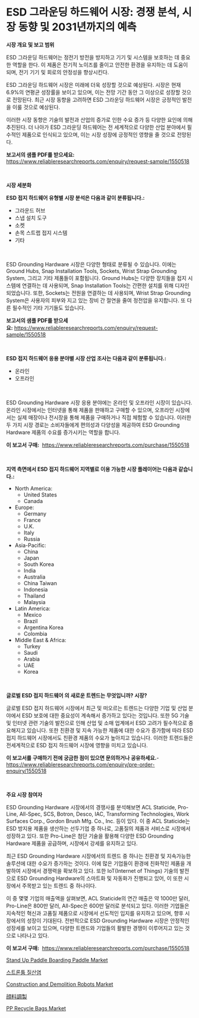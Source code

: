 <p><h1>ESD 그라운딩 하드웨어 시장: 경쟁 분석, 시장 동향 및 2031년까지의 예측</h1></p><p><strong>시장 개요 및 보고 범위</strong></p>
<p><p>ESD 그라운딩 하드웨어는 정전기 방전을 방지하고 기기 및 시스템을 보호하는 데 중요한 역할을 한다. 이 제품은 전기적 노이즈를 줄이고 안전한 환경을 유지하는 데 도움이 되며, 전기 기기 및 회로의 안정성을 향상시킨다.</p><p>ESD 그라운딩 하드웨어 시장은 미래에 더욱 성장할 것으로 예상된다. 시장은 현재 6.9%의 연평균 성장률을 보이고 있으며, 이는 전망 기간 동안 그 이상으로 성장할 것으로 전망된다. 최근 시장 동향을 고려하면 ESD 그라운딩 하드웨어 시장은 긍정적인 발전을 이룰 것으로 예상된다.</p><p>이러한 시장 동향은 기술의 발전과 산업의 증가로 인한 수요 증가 등 다양한 요인에 의해 추진된다. 더 나아가 ESD 그라운딩 하드웨어는 전 세계적으로 다양한 산업 분야에서 필수적인 제품으로 인식되고 있으며, 이는 시장 성장에 긍정적인 영향을 줄 것으로 전망된다.</p></p>
<p><strong>보고서의 샘플 PDF를 받으세요:</strong> <a href="https://www.reliableresearchreports.com/enquiry/request-sample/1550518">https://www.reliableresearchreports.com/enquiry/request-sample/1550518</a></p>
<p>&nbsp;</p>
<p><strong>시장 세분화</strong></p>
<p><strong>ESD 접지 하드웨어 유형별 시장 분석은 다음과 같이 분류됩니다.:</strong></p>
<p><ul><li>그라운드 허브</li><li>스냅 설치 도구</li><li>소켓</li><li>손목 스트랩 접지 시스템</li><li>기타</li></ul></p>
<p>&nbsp;</p>
<p><p>ESD Grounding Hardware 시장은 다양한 형태로 분류될 수 있습니다. 이에는 Ground Hubs, Snap Installation Tools, Sockets, Wrist Strap Grounding System, 그리고 기타 제품들이 포함됩니다. Ground Hubs는 다양한 장치들을 접지 시스템에 연결하는 데 사용되며, Snap Installation Tools는 간편한 설치를 위해 디자인되었습니다. 또한, Sockets는 전원을 연결하는 데 사용되며, Wrist Strap Grounding System은 사용자의 피부와 지고 있는 장비 간 절연을 줄여 정전압을 유지합니다. 또 다른 필수적인 기타 기기들도 있습니다.</p></p>
<p><strong>보고서의 샘플 PDF를 받으세요:</strong>&nbsp;<a href="https://www.reliableresearchreports.com/enquiry/request-sample/1550518">https://www.reliableresearchreports.com/enquiry/request-sample/1550518</a></p>
<p>&nbsp;</p>
<p><strong> ESD 접지 하드웨어 응용 분야별 시장 산업 조사는 다음과 같이 분류됩니다.:</strong></p>
<p><ul><li>온라인</li><li>오프라인</li></ul></p>
<p>&nbsp;</p>
<p><p>ESD Grounding Hardware 시장 응용 분야에는 온라인 및 오프라인 시장이 있습니다. 온라인 시장에서는 인터넷을 통해 제품을 판매하고 구매할 수 있으며, 오프라인 시장에서는 실제 매장이나 전시장을 통해 제품을 구매하거나 직접 체험할 수 있습니다. 이러한 두 가지 시장 경로는 소비자들에게 편의성과 다양성을 제공하여 ESD Grounding Hardware 제품의 수요를 증가시키는 역할을 합니다.</p></p>
<p><strong>이 보고서 구매:</strong>&nbsp; <a href="https://www.reliableresearchreports.com/purchase/1550518">https://www.reliableresearchreports.com/purchase/1550518</a></p>
<p>&nbsp;</p>
<p><strong>지역 측면에서 ESD 접지 하드웨어 지역별로 이용 가능한 시장 플레이어는 다음과 같습니다.:</strong></p>
<p><ul>
    <li>
        North America:
        <ul>
            <li>United States</li>
            <li>Canada</li>
        </ul>
    </li>
    <li>
        Europe:
        <ul>
            <li>Germany</li>
            <li>France</li>
            <li>U.K.</li>
            <li>Italy</li>
            <li>Russia</li>
        </ul>
    </li>
    <li>
        Asia-Pacific:
        <ul>
            <li>China</li>
            <li>Japan</li>
            <li>South Korea</li>
            <li>India</li>
            <li>Australia</li>
            <li>China Taiwan</li>
            <li>Indonesia</li>
            <li>Thailand</li>
            <li>Malaysia</li>
        </ul>
    </li>
    <li>
        Latin America:
        <ul>
            <li>Mexico</li>
            <li>Brazil</li>
            <li>Argentina Korea</li>
            <li>Colombia</li>
        </ul>
    </li>
    <li>
        Middle East & Africa:
        <ul>
            <li>Turkey</li>
            <li>Saudi</li>
            <li>Arabia</li>
            <li>UAE</li>
            <li>Korea</li>
        </ul>
    </li>
    </ul></p>
<p>&nbsp;</p>
<p><strong>글로벌 ESD 접지 하드웨어 의 새로운 트렌드는 무엇입니까? 시장?</strong></p>
<p><p>글로벌 ESD 접지 하드웨어 시장에서 최근 및 떠오르는 트렌드는 다양한 기업 및 산업 분야에서 ESD 보호에 대한 중요성이 계속해서 증가하고 있다는 것입니다. 또한 5G 기술 및 인터넷 관련 기술의 발전으로 인해 산업 및 소매 업계에서 ESD 고려가 필수적으로 중요해지고 있습니다. 또한 친환경 및 지속 가능한 제품에 대한 수요가 증가함에 따라 ESD 접지 하드웨어 시장에서도 친환경 제품의 수요가 높아지고 있습니다. 이러한 트렌드들은 전세계적으로 ESD 접지 하드웨어 시장에 영향을 미치고 있습니다.</p></p>
<p><strong>이 보고서를 구매하기 전에 궁금한 점이 있으면 문의하거나 공유하세요.</strong>- <a href="https://www.reliableresearchreports.com/enquiry/pre-order-enquiry/1550518">https://www.reliableresearchreports.com/enquiry/pre-order-enquiry/1550518</a></p>
<p>&nbsp;</p>
<p><strong>주요 시장 참여자</strong></p>
<p><p>ESD Grounding Hardware 시장에서의 경쟁사를 분석해보면 ACL Staticide, Pro-Line, All-Spec, SCS, Botron, Desco, IAC, Transforming Technologies, Work Surfaces Corp., Gordon Brush Mfg. Co., Inc. 등이 있다. 이 중 ACL Staticide는 ESD 방지용 제품을 생산하는 선두기업 중 하나로, 고품질의 제품과 서비스로 시장에서 성장하고 있다. 또한 Pro-Line은 첨단 기술을 활용해 다양한 ESD Grounding Hardware 제품을 공급하며, 시장에서 강세를 유지하고 있다.</p><p>최근 ESD Grounding Hardware 시장에서의 트렌드 중 하나는 친환경 및 지속가능한 솔루션에 대한 수요가 증가하는 것이다. 이에 많은 기업들이 환경에 친화적인 제품을 개발하여 시장에서 경쟁력을 확보하고 있다. 또한 IoT(Internet of Things) 기술의 발전으로 ESD Grounding Hardware의 스마트화 및 자동화가 진행되고 있어, 이 또한 시장에서 주목받고 있는 트렌드 중 하나이다.</p><p>이 중 몇몇 기업의 매출액을 살펴보면, ACL Staticide의 연간 매출은 약 1000만 달러, Pro-Line은 800만 달러, All-Spec은 600만 달러로 분석되고 있다. 이러한 기업들은 지속적인 혁신과 고품질 제품으로 시장에서 선도적인 입지를 유지하고 있으며, 향후 시장에서의 성장이 기대된다. 전반적으로 ESD Grounding Hardware 시장은 안정적인 성장세를 보이고 있으며, 다양한 트렌드와 기업들의 활발한 경쟁이 이루어지고 있는 것으로 나타나고 있다.</p></p>
<p><strong>이 보고서 구매:</strong>&nbsp;&nbsp;<a href="https://www.reliableresearchreports.com/purchase/1550518">https://www.reliableresearchreports.com/purchase/1550518</a></p>
<p><p><a href="https://github.com/provorikovar/Market-Research-Report-List-3/blob/main/stand-up-paddle-boarding-paddle-market.md">Stand Up Paddle Boarding Paddle Market</a></p><p><a href="https://medium.com/@gabrielblanda5656/%EC%8A%A4%ED%8A%B8%EB%A1%9C%EB%8A%84-%EC%A7%88%EC%82%B0%EC%97%BC-%EC%8B%9C%EC%9E%A5-%EB%B6%84%EC%84%9D-%EA%B8%80%EB%A1%9C%EB%B2%8C-%EC%82%B0%EC%97%85-%EC%A0%84%EB%A7%9D-%EB%B0%8F-%EC%98%88%EC%B8%A1-2024%EB%85%84%EB%B6%80%ED%84%B0-2031%EB%85%84-300f7b2d7ea3">스트론튬 질산염</a></p><p><a href="https://view.publitas.com/reportprime-1/construction-and-demolition-robots-market-size-share-trends-analysis-report-by-material-by-type-by-end-user-by-region-and-segment-forecasts-2024-2031/">Construction and Demolition Robots Market</a></p><p><a href="https://medium.com/@skylarreilly36/%E9%A1%94%E6%96%99%E8%AA%BF%E8%A3%BD%E5%B8%82%E5%A0%B4%E3%81%AE%E8%A6%8F%E6%A8%A1-%E5%B9%B4%E9%96%93%E6%88%90%E9%95%B7%E7%8E%87-cagr-%E3%83%88%E3%83%AC%E3%83%B3%E3%83%892024%E5%B9%B4%E3%81%8B%E3%82%892030%E5%B9%B4%E3%81%BE%E3%81%A7-20c5dd81356c">顔料調製</a></p><p><a href="https://github.com/angelajermaine/Market-Research-Report-List-2/blob/main/pp-recycle-bags-market.md">PP Recycle Bags Market</a></p></p>
